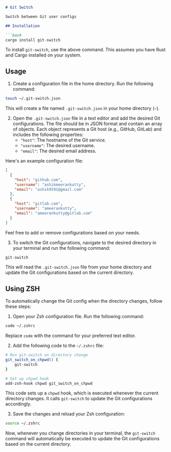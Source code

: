 ```markdown
# Git Switch

Switch between Git user configs

## Installation

```bash
cargo install git-switch
```

To install `git-switch`, use the above command. This assumes you have Rust and Cargo installed on your system.

## Usage

1. Create a configuration file in the home directory. Run the following command:

```bash
touch ~/.git-switch.json
```

This will create a file named `.git-switch.json` in your home directory (`~`).

2. Open the `.git-switch.json` file in a text editor and add the desired Git configurations. The file should be in JSON format and contain an array of objects. Each object represents a Git host (e.g., GitHub, GitLab) and includes the following properties:
   - `"host"`: The hostname of the Git service.
   - `"username"`: The desired username.
   - `"email"`: The desired email address.

Here's an example configuration file:

```json
[
  {
    "host": "github.com",
    "username": "ashikmeerankutty",
    "email": "ashik9591@gmail.com"
  },
  {
    "host": "gitlab.com",
    "username": "ameerankutty",
    "email": "ameerankutty@gitlab.com"
  }
]
```

Feel free to add or remove configurations based on your needs.

3. To switch the Git configurations, navigate to the desired directory in your terminal and run the following command:

```bash
git-switch
```

This will read the `.git-switch.json` file from your home directory and update the Git configurations based on the current directory.

## Using ZSH

To automatically change the Git config when the directory changes, follow these steps:

1. Open your Zsh configuration file. Run the following command:

```bash
code ~/.zshrc
```

Replace `code` with the command for your preferred text editor.

2. Add the following code to the `~/.zshrc` file:

```bash
# Run git-switch on directory change
git_switch_on_chpwd() {
    git-switch
}

# Set up chpwd hook
add-zsh-hook chpwd git_switch_on_chpwd
```

This code sets up a `chpwd` hook, which is executed whenever the current directory changes. It calls `git-switch` to update the Git configurations accordingly.

3. Save the changes and reload your Zsh configuration:

```bash
source ~/.zshrc
```

Now, whenever you change directories in your terminal, the `git-switch` command will automatically be executed to update the Git configurations based on the current directory.
